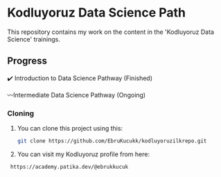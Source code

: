 # Kodluyoruz Data Science Path

This repository contains my work on the content in the 'Kodluyoruz Data Science' trainings.

## Progress
✔️ Introduction to Data Science Pathway (Finished)

〰️Intermediate Data Science Pathway (Ongoing)

### Cloning

1. You can clone this project using this:
   ```bash
   git clone https://github.com/EbruKucukk/kodluyoruzilkrepo.git

2. You can visit my Kodluyoruz profile from here:
  ```bash
   https://academy.patika.dev/@ebrukkucuk
